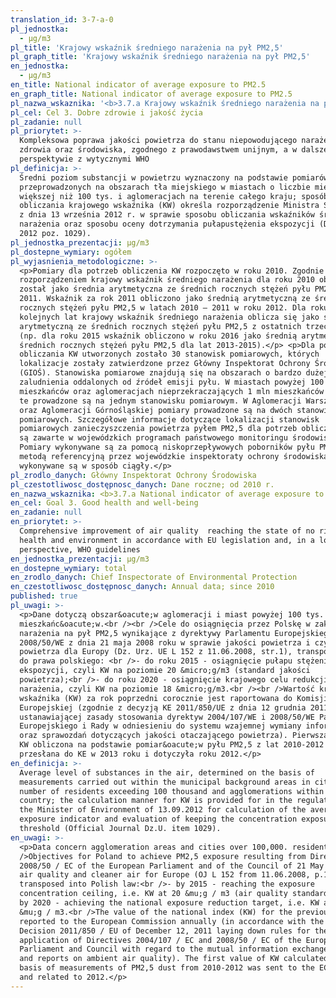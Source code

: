 ```yaml
---
translation_id: 3-7-a-0
pl_jednostka:
  - μg/m3
pl_title: 'Krajowy wskaźnik średniego narażenia na pył PM2,5'
pl_graph_title: 'Krajowy wskaźnik średniego narażenia na pył PM2,5'
en_jednostka:
  - μg/m3
en_title: National indicator of average exposure to PM2.5
en_graph_title: National indicator of average exposure to PM2.5
pl_nazwa_wskaznika: '<b>3.7.a Krajowy wskaźnik średniego narażenia na pył PM2,5</b>'
pl_cel: Cel 3. Dobre zdrowie i jakość życia
pl_zadanie: null
pl_priorytet: >-
  Kompleksowa poprawa jakości powietrza do stanu niepowodującego narażenia
  zdrowia oraz środowiska, zgodnego z prawodawstwem unijnym, a w dalszej
  perspektywie z wytycznymi WHO
pl_definicja: >-
  Średni poziom substancji w powietrzu wyznaczony na podstawie pomiarów
  przeprowadzonych na obszarach tła miejskiego w miastach o liczbie mieszkańców
  większej niż 100 tys. i aglomeracjach na terenie całego kraju; sposób
  obliczania krajowego wskaźnika (KW) określa rozporządzenie Ministra Środowiska
  z dnia 13 września 2012 r. w sprawie sposobu obliczania wskaźników średniego
  narażenia oraz sposobu oceny dotrzymania pułapustężenia ekspozycji (Dz. U.
  2012 poz. 1029).
pl_jednostka_prezentacji: μg/m3
pl_dostepne_wymiary: ogółem
pl_wyjasnienia_metodologiczne: >-
  <p>Pomiary dla potrzeb obliczenia KW rozpoczęto w roku 2010. Zgodnie z ww.
  rozporządzeniem krajowy wskaźnik średniego narażenia dla roku 2010 obliczony
  został jako średnia arytmetyczna ze średnich rocznych stężeń pyłu PM2,5 w roku
  2011. Wskaźnik za rok 2011 obliczono jako średnią arytmetyczną ze średnich
  rocznych stężeń pyłu PM2,5 w latach 2010 – 2011 w roku 2012. Dla roku 2012 i
  kolejnych lat krajowy wskaźnik średniego narażenia oblicza się jako średnią
  arytmetyczną ze średnich rocznych stężeń pyłu PM2,5 z ostatnich trzech lat
  (np. dla roku 2015 wskaźnik obliczono w roku 2016 jako średnią arytmetyczną ze
  średnich rocznych stężeń pyłu PM2,5 dla lat 2013-2015).</p> <p>Dla potrzeb
  obliczania KW utworzonych zostało 30 stanowisk pomiarowych, których
  lokalizacje zostały zatwierdzone przez Główny Inspektorat Ochrony Środowiska
  (GIOŚ). Stanowiska pomiarowe znajdują się na obszarach o bardzo dużej gęstości
  zaludnienia oddalonych od źródeł emisji pyłu. W miastach powyżej 100 tys.
  mieszkańców oraz aglomeracjach nieprzekraczających 1 mln mieszkańców pomiary
  te prowadzone są na jednym stanowisku pomiarowym. W Aglomeracji Warszawskiej
  oraz Aglomeracji Górnośląskiej pomiary prowadzone są na dwóch stanowiskach
  pomiarowych. Szczegółowe informacje dotyczące lokalizacji stanowisk
  pomiarowych zanieczyszczenia powietrza pyłem PM2,5 dla potrzeb obliczania KW
  są zawarte w wojewódzkich programach państwowego monitoringu środowiska.
  Pomiary wykonywane są za pomocą niskoprzepływowych poborników pyłu PM2,5 czyli
  metodą referencyjną przez wojewódzkie inspektoraty ochrony środowiska. Pomiary
  wykonywane są w sposób ciągły.</p>
pl_zrodlo_danych: Główny Inspektorat Ochrony Środowiska
pl_czestotliwosc_dostępnosc_danych: Dane roczne; od 2010 r.
en_nazwa_wskaznika: <b>3.7.a National indicator of average exposure to PM2.5</b>
en_cel: Goal 3. Good health and well-being
en_zadanie: null
en_priorytet: >-
  Comprehensive improvement of air quality  reaching the state of no risk to
  health and environment in accordance with EU legislation and, in a longer-term
  perspective, WHO guidelines
en_jednostka_prezentacji: μg/m3
en_dostepne_wymiary: total
en_zrodlo_danych: Chief Inspectorate of Environmental Protection
en_czestotliwosc_dostępnosc_danych: Annual data; since 2010
published: true
pl_uwagi: >-
  <p>Dane dotyczą obszar&oacute;w aglomeracji i miast powyżej 100 tys.
  mieszkańc&oacute;w.<br /><br />Cele do osiągnięcia przez Polskę w zakresie
  narażenia na pył PM2,5 wynikające z dyrektywy Parlamentu Europejskiego i Rady
  2008/50/WE z dnia 21 maja 2008 roku w sprawie jakości powietrza i czystszego
  powietrza dla Europy (Dz. Urz. UE L 152 z 11.06.2008, str.1), transponowanej
  do prawa polskiego: <br />- do roku 2015 - osiągnięcie pułapu stężenia
  ekspozycji, czyli KW na poziomie 20 &micro;g/m3 (standard jakości
  powietrza);<br />- do roku 2020 - osiągnięcie krajowego celu redukcji
  narażenia, czyli KW na poziomie 18 &micro;g/m3.<br /><br />Wartość krajowego
  wskaźnika (KW) za rok poprzedni corocznie jest raportowana do Komisji
  Europejskiej (zgodnie z decyzją KE 2011/850/UE z dnia 12 grudnia 2011 r.
  ustanawiającej zasady stosowania dyrektyw 2004/107/WE i 2008/50/WE Parlamentu
  Europejskiego i Rady w odniesieniu do systemu wzajemnej wymiany informacji
  oraz sprawozdań dotyczących jakości otaczającego powietrza). Pierwsza wartość
  KW obliczona na podstawie pomiar&oacute;w pyłu PM2,5 z lat 2010-2012 została
  przesłana do KE w 2013 roku i dotyczyła roku 2012.</p>
en_definicja: >-
  Average level of substances in the air, determined on the basis of
  measurements carried out within the municipal background areas in cities with
  number of residents exceeding 100 thousand and agglomerations within the whole
  country; the calculation manner for KW is provided for in the regulation by
  the Minister of Environment of 13.09.2012 for calculation of the average
  exposure indicator and evaluation of keeping the concentration exposure
  threshold (Official Journal Dz.U. item 1029).
en_uwagi: >-
  <p>Data concern agglomeration areas and cities over 100,000. residents.<br
  />Objectives for Poland to achieve PM2,5 exposure resulting from Directive
  2008/50 / EC of the European Parliament and of the Council of 21 May 2008 on
  air quality and cleaner air for Europe (OJ L 152 from 11.06.2008, p.1),
  transposed into Polish law:<br />- by 2015 - reaching the exposure
  concentration ceiling, i.e. KW at 20 &mu;g / m3 (air quality standard);<br />-
  by 2020 - achieving the national exposure reduction target, i.e. KW at 18
  &mu;g / m3.<br />The value of the national index (KW) for the previous year is
  reported to the European Commission annually (in accordance with the EC
  Decision 2011/850 / EU of December 12, 2011 laying down rules for the
  application of Directives 2004/107 / EC and 2008/50 / EC of the European
  Parliament and Council with regard to the mutual information exchange system
  and reports on ambient air quality). The first value of KW calculated on the
  basis of measurements of PM2,5 dust from 2010-2012 was sent to the EC in 2013
  and related to 2012.</p>
---
```

